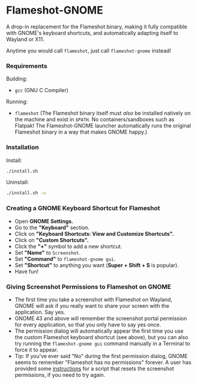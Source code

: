 # Flameshot-GNOME

A drop-in replacement for the Flameshot binary, making it fully compatible with
GNOME's keyboard shortcuts, and automatically adapting itself to Wayland or X11.

Anytime you would call `flameshot`, just call `flameshot-gnome` instead!


### Requirements

Building:

- `gcc` (GNU C Compiler)

Running:

- `flameshot` (The Flameshot binary itself must *also* be installed natively on
  the machine and exist in `$PATH`. No containers/sandboxes such as Flatpak!
  The Flameshot-GNOME launcher automatically runs the original Flameshot binary
  in a way that makes GNOME happy.)


### Installation

Install:

```sh
./install.sh
```

Uninstall:

```sh
./install.sh -u
```


### Creating a GNOME Keyboard Shortcut for Flameshot

- Open **GNOME Settings.**
- Go to the **"Keyboard"** section.
- Click on **"Keyboard Shortcuts: View and Customize Shortcuts".**
- Click on **"Custom Shortcuts".**
- Click the **"+"** symbol to add a new shortcut.
- Set **"Name"** to `Screenshot`.
- Set **"Command"** to `flameshot-gnome gui`.
- Set **"Shortcut"** to anything you want (**Super + Shift + S** is popular).
- Have fun!


### Giving Screenshot Permissions to Flameshot on GNOME

- The first time you take a screenshot with Flameshot on Wayland, GNOME will ask
  if you really want to share your screen with the application. Say yes.
- GNOME 43 and above will remember the screenshot portal permission for every
  application, so that you only have to say yes once.
- The permission dialog will automatically appear the first time you use the
  custom Flameshot keyboard shortcut (see above), but you can also try running
  the `flameshot-gnome gui` command manually in a Terminal to force it to appear.
- Tip: If you've ever said "No" during the first permission dialog, GNOME seems
  to remember "Flameshot has no permissions" forever. A user has provided some
  [instructions](https://github.com/flameshot-org/flameshot/issues/2868#issuecomment-1384310540)
  for a script that resets the screenshot permissions, if you need to try again.
